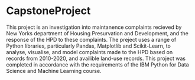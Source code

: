 # CapstoneProject

This project is an investigation into maintanence complaints recieved by New Yorks department of Housing Presurvation and Development, and the response of the HPD to these complaints. The preject uses a range of Python libraries, particularly Pandas, Matplotlib and Scikit-Learn, to analyse, visualise, and model complaints made to the HPD based on records from 2010-2020, and availible land-use records. This project was completed in accordance with the requirements of the IBM Python for Data Science and Machine Learning course.
